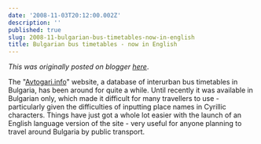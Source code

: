 ```yaml
---
date: '2008-11-03T20:12:00.002Z'
description: ''
published: true
slug: 2008-11-bulgarian-bus-timetables-now-in-english
title: Bulgarian bus timetables - now in English
---
```


*This was originally posted on blogger [here](https://blog.balkanology.com/2008/11/bulgarian-bus-timetables-now-in-english.html)*.

The "<a href="http://avtogari.info/index_en.php">Avtogari.info</a>" website, a database of interurban bus timetables in Bulgaria, has been around for quite a while. Until recently it was available in Bulgarian only, which made it difficult for many travellers to use - particularly given the difficulties of inputting place names in Cyrillic characters. Things have just got a whole lot easier with the launch of an English language version of the site - very useful for anyone planning to travel around Bulgaria by public transport.